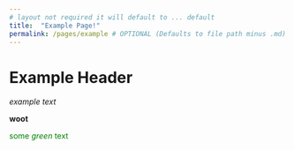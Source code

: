 ```yaml
---
# layout not required it will default to ... default
title:  "Example Page!"
permalink: /pages/example # OPTIONAL (Defaults to file path minus .md)
---
```


# Example Header

_example text_

**woot**

<span style="color:green">some *green* text</span>
